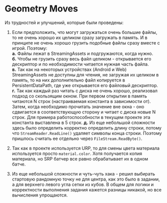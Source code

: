# Geometry Moves

Из трудностей и улучшений, которые были проведены:

1. Если предположить, что могут загружаться очень большие файлы, то не очень хорошо их целиком сразу загружать в память. И в принципе не очень хорошо грузить подобные файлы сразу вместе с игрой. Поэтому: \
	**а.** Файлы лежат в StreamingAssets и подгружаются, когда нужно. \
	**б.** Чтобы не грузить сразу весь файл целиком - открывается его дескриптор и по необходимости читается нужная часть файла. \
	**в.** Так как на некоторых устройствах (Android и Web) StreamingAssets не доступны для чтения, не загружая их целиком в память, то на них дополнительно файл копируется в PersistentDataPath, где уже открывается его файловый дескриптор. \
	**г.** Так как каждый раз читать с диска не очень хорошо, реализовал подход со скользящим окном. При первом открытии в память читаются N строк (настраиваемая константа в зависимости от). Затем, когда необходимо прочитать значение вне окна - оно сдвигается в соответствующую сторону и читает с диска новые N строк. Для примера работоспособности в текущем проекте эта константа выставлена в 5 строк.
	**д.** Из еще небольшой сложности здесь было определить корректно определить длину строки, потому что `StreamReader.ReadLine()` удаляет символы конца строки. Поэтому пришлось считать ее отдельно через `FileStream.ReadByte()`.
	
2. Так как в проекте используется URP, то для смены цвета материала используется просто `material.color`. Хотя получается копия материала, но SRP батчер все равно обрабатывает их в одном батче.

3. Из еще небольшой сложности и чуть-чуть хака - решил выбирать стартовую рандомную точку не для центра, как это было в задании, а для верхнего левого угла сетки из кубов. В общем для логики и корректности выполнения задания кажется разницы никакой, но все вычисления упрощаются.

